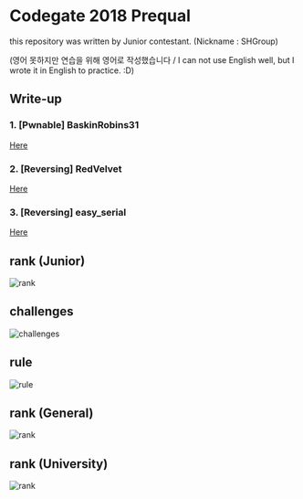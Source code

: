 # Codegate 2018 Prequal

this repository was written by Junior contestant. (Nickname : SHGroup)

(영어 못하지만 연습을 위해 영어로 작성했습니다 / I can not use English well, but I wrote it in English to practice. :D)

## Write-up

### 1. [Pwnable] BaskinRobins31

[Here](./Pwnable/BaskinRobins31/)

### 2. [Reversing] RedVelvet

[Here](./Reversing/RedVelvet/)

### 3. [Reversing] easy_serial

[Here](./Reversing/easy_serial/)

## rank (Junior)

![rank](rank-junior.png)

## challenges

![challenges](challenges.png)

## rule

![rule](rule.png)

## rank (General)

![rank](rank-general.png)

## rank (University)

![rank](rank-university.png)